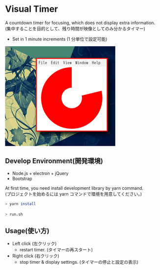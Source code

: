 # Visual Timer

A countdown timer for focusing, which does not display extra information.  
(集中することを目的として、残り時間が映像としてのみ分かるタイマー)

* Set in 1 minute increments (1 分単位で設定可能)

![image](./image.png)

## Develop Environment(開発環境)

* Node.js + electron + jQuery
* Bootstrap

At first time, you need install development library by yarn command.  
(プロジェクトを始めるには yarn コマンドで環境を用意してください。)

```bash
> yarn install

> run.sh
```

## Usage(使い方)

* Left click (左クリック)
  * restart timer. (タイマーの再スタート)
* Right click (右クリック)
  * stop timer & display settings. (タイマーの停止と設定の表示)